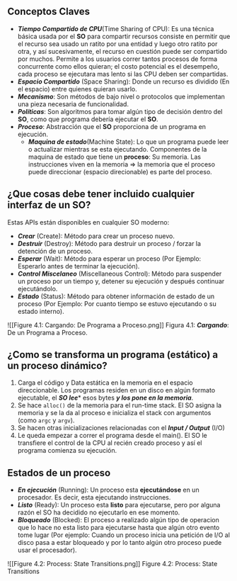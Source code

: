 ## Conceptos Claves
- ***Tiempo Compartido de CPU***(Time Sharing of CPU): Es una técnica básica usada por el **SO** para compartir recursos consiste en permitir que el recurso sea usado un ratito por una entidad y luego otro ratito por otra, y así sucesivamente, el recurso en cuestión puede ser compartido por muchos. Permite a los usuarios correr tantos procesos de forma concurrente como ellos quieran; el costo potencial es el desempeño, cada proceso se ejecutara mas lento si las CPU deben ser compartidas.
- ***Espacio Compartido*** (Space Sharing): Donde un recurso es dividido (En el espacio) entre quienes quieran usarlo.
- ***Mecanismo***: Son métodos de bajo nivel o protocolos que implementan una pieza necesaria de funcionalidad.
- ***Políticas***: Son algoritmos para tomar algún tipo de decisión dentro del **SO**, como que programa debería ejecutar el **SO**.
- ***Proceso***: Abstracción que el **SO** proporciona de un programa en ejecución.
	- ***Maquina de estado***(Machine State): Lo que un programa puede leer o actualizar mientras se esta ejecutando. Componentes de la maquina de estado que tiene un **proceso**: Su memoria. Las instrucciones viven en la memoria => la memoria que el proceso puede direccionar (espacio direcionable) es parte del proceso.

## ¿Que cosas debe tener incluido cualquier interfaz de un SO?

Estas APIs están disponibles en cualquier SO moderno:
- ***Crear*** (Create): Método para crear un proceso nuevo.
- ***Destruir*** (Destroy): Método para destruir un proceso / forzar la detención de un proceso.
- ***Esperar*** (Wait): Método para esperar un proceso (Por Ejemplo: Esperarlo antes de terminar la ejecución).
- ***Control Miscelaneo*** (Miscellaneous Control): Método para suspender un proceso por un tiempo y, detener su ejecución y después continuar ejecutándolo.
- ***Estado*** (Status): Método para obtener información de estado de un proceso (Por Ejemplo: Por cuanto tiempo se estuvo ejecutando o su estado interno).


![[Figure 4.1: Cargando: De Programa a Proceso.png]]
Figura 4.1: ***Cargando***: De un Programa a Proceso.

## ¿Como se transforma un programa (estático) a un proceso dinámico?

1.  Carga el código y Data estática en la memoria en el espacio direccionable. Los programas residen en un disco en algún formato ejecutable, el ***SO lee**** esos bytes ***y los pone en la memoria***.
2.  Se hace `alloc()` de la memoria para el run-time stack. El SO asigna la memoria y se la da al proceso e inicializa el stack con argumentos (como `argc` y `argv`).
3.  Se hacen otras inicializaciones relacionadas con el ***Input / Output*** (I/O)
4.  Le queda empezar a correr el programa desde el main(). El SO le transfiere el control de la CPU al recién creado proceso y así el programa comienza su ejecución.

## Estados de un proceso

- ***En ejecución*** (Running): Un proceso esta **ejecutándose** en un procesador. Es decir, esta ejecutando instrucciones.
- ***Listo*** (Ready): Un proceso esta **listo** para ejecutarse, pero por alguna razón el SO ha decidido no ejecutarlo en ese momento.
- ***Bloqueado*** (Blocked): El proceso a realizado algún tipo de operacion que lo hace no esta listo para ejecutarse hasta que algún otro evento tome lugar (Por ejemplo: Cuando un proceso inicia una petición de I/O al disco pasa a estar bloqueado y por lo tanto algún otro proceso puede usar el procesador).

![[Figure 4.2: Process: State Transitions.png]]
Figure 4.2: Process: State Transitions